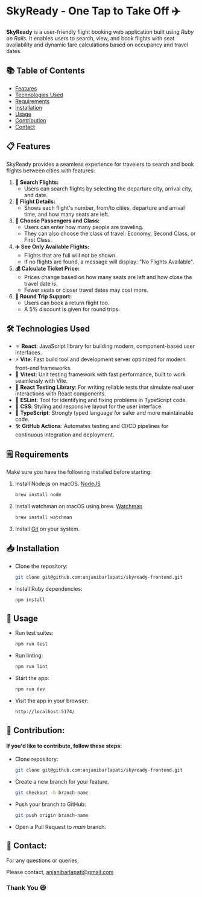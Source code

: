# SkyReady - One Tap to Take Off ✈️
**SkyReady** is a user-friendly flight booking web application built using *Ruby on Rails*. It enables users to search, view, and book flights with seat availability and dynamic fare calculations based on occupancy and travel dates.


## 📚 Table of Contents

- [Features](#📋-features)
- [Technologies Used](#🛠️-technologies-used)
- [Requirements](#🗒️-requirements)
- [Installation](#📥-installation)
- [Usage](#🚀-usage)
- [Contribution](#🤝-contribution)
- [Contact](#📧-contact)

## 📋 Features

SkyReady provides a seamless experience for travelers to search and book flights between cities with features:
1. **🔎 Search Flights:**
    - Users can search flights by selecting the departure city, arrival city, and date.
2. **📄 Flight Details:**
    - Shows each flight's number, from/to cities, departure and arrival time, and how many seats are left.
3. **👥 Choose Passengers and Class:**
    - Users can enter how many people are traveling.
    - They can also choose the class of travel: Economy, Second Class, or First Class.
4. **✈️ See Only Available Flights:**
    - Flights that are full will not be shown.
    - If no flights are found, a message will display: "No Flights Available".
5. **💰 Calculate Ticket Price:**
    - Prices change based on how many seats are left and how close the travel date is.
    - Fewer seats or closer travel dates may cost more.
6. **🔁 Round Trip Support:**
    - Users can book a return flight too.
    - A 5% discount is given for round trips.


## 🛠️ Technologies Used

- ⚛️ **React**: JavaScript library for building modern, component-based user interfaces.
- ⚡ **Vite**: Fast build tool and development server optimized for modern front-end frameworks.
- 🧪 **Vitest**: Unit testing framework with fast performance, built to work seamlessly with Vite.
- 🧪 **React Testing Library**: For writing reliable tests that simulate real user interactions with React components.
- 🔧 **ESLint**: Tool for identifying and fixing problems in TypeScript code.
- 🎨 **CSS**: Styling and responsive layout for the user interface.
- 📝 **TypeScript**: Strongly typed language for safer and more maintainable code.
- 🛠️ **GitHub Actions**: Automates testing and CI/CD pipelines for continuous integration and deployment.


## 🗒️ Requirements

Make sure you have the following installed before starting:

1. Install Node.js on macOS. [NodeJS](https://nodejs.org/en/download/package-manager)
   ```bash
   brew install node
   ```

2. Install watchman on macOS using brew. [Watchman](https://formulae.brew.sh/formula/watchman)
   ```bash
   brew install watchman
   ```
3. Install [Git](https://git-scm.com/downloads) on your system.


## 📥 Installation

- Clone the repository:
  ```bash
  git clone git@github.com:anjanibarlapati/skyready-frontend.git
  ```
- Install Ruby dependencies:
  ```bash
  npm install
  ```


## 🚀 Usage


- Run test suites:
  ```bash
  npm run test
  ```
- Run linting:
  ```bash
  npm run lint
  ```
- Start the app:
  ```bash
  npm run dev
  ```
- Visit the app in your browser:
  ```bash
  http://localhost:5174/
  ```

## 🤝 Contribution:
#### If you'd like to contribute, follow these steps:
- Clone repository:
    ```bash
    git clone git@github.com:anjanibarlapati/skyready-frontend.git
    ```
- Create a new branch for your feature.
    ```bash
    git checkout -b branch-name
    ```
- Push your branch to GitHub:
    ```bash
    git push origin branch-name
    ```
- Open a Pull Request to *main* branch.

## 📧 Contact:
For any questions or queries, 

Please contact, [anjanibarlapati@gmail.com](anjanibarlapati@gmail.com)

### Thank You 😃
